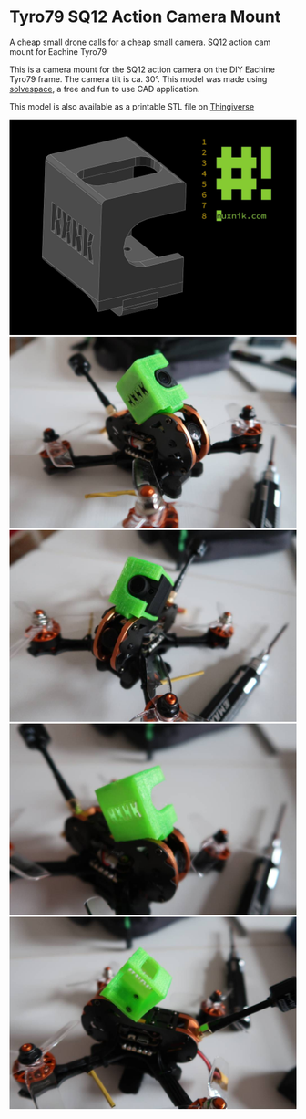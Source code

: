 # Tyro79 SQ12 Action Camera Mount

A cheap small drone calls for a cheap small camera. SQ12 action cam mount for Eachine Tyro79

This is a camera mount for the SQ12 action camera on the DIY Eachine Tyro79 frame. The camera tilt is ca. 30°. This model was made using [solvespace](https://solvespace.com/index.pl), a free and fun to use CAD application.

This model is also available as a printable STL file on [Thingiverse](https://www.thingiverse.com/thing:4700483)

![Model](img/model.jpg)
![Model](img/mount1.jpg)
![Model](img/mount2.jpg)
![Model](img/mount3.jpg)
![Model](img/mount4.jpg)
